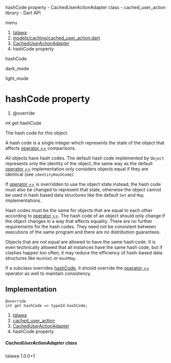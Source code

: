 




hashCode property - CachedUserActionAdapter class - cached\_user\_action library - Dart API







menu

1. [talawa](../../index.html)
2. [models/caching/cached\_user\_action.dart](../../models_caching_cached_user_action/models_caching_cached_user_action-library.html)
3. [CachedUserActionAdapter](../../models_caching_cached_user_action/CachedUserActionAdapter-class.html)
4. hashCode property

hashCode


dark\_mode

light\_mode




# hashCode property


1. @override

int
get
hashCode

The hash code for this object.

A hash code is a single integer which represents the state of the object
that affects [operator ==](../../models_caching_cached_user_action/CachedUserActionAdapter/operator_equals.html) comparisons.

All objects have hash codes.
The default hash code implemented by `Object`
represents only the identity of the object,
the same way as the default [operator ==](../../models_caching_cached_user_action/CachedUserActionAdapter/operator_equals.html) implementation only considers objects
equal if they are identical (see `identityHashCode`).

If [operator ==](../../models_caching_cached_user_action/CachedUserActionAdapter/operator_equals.html) is overridden to use the object state instead,
the hash code must also be changed to represent that state,
otherwise the object cannot be used in hash based data structures
like the default `Set` and `Map` implementations.

Hash codes must be the same for objects that are equal to each other
according to [operator ==](../../models_caching_cached_user_action/CachedUserActionAdapter/operator_equals.html).
The hash code of an object should only change if the object changes
in a way that affects equality.
There are no further requirements for the hash codes.
They need not be consistent between executions of the same program
and there are no distribution guarantees.

Objects that are not equal are allowed to have the same hash code.
It is even technically allowed that all instances have the same hash code,
but if clashes happen too often,
it may reduce the efficiency of hash-based data structures
like `HashSet` or `HashMap`.

If a subclass overrides [hashCode](../../models_caching_cached_user_action/CachedUserActionAdapter/hashCode.html), it should override the
[operator ==](../../models_caching_cached_user_action/CachedUserActionAdapter/operator_equals.html) operator as well to maintain consistency.


## Implementation

```
@override
int get hashCode => typeId.hashCode;
```


 


1. [talawa](../../index.html)
2. [cached\_user\_action](../../models_caching_cached_user_action/models_caching_cached_user_action-library.html)
3. [CachedUserActionAdapter](../../models_caching_cached_user_action/CachedUserActionAdapter-class.html)
4. hashCode property

##### CachedUserActionAdapter class





talawa
1.0.0+1






